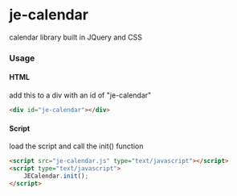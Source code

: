 # je-calendar
calendar library built in JQuery and CSS

### Usage
#### HTML
add this to a div with an id of "je-calendar"
```html
<div id="je-calendar"></div>
```
#### Script
load the script and call the init() function
```html
<script src="je-calendar.js" type="text/javascript"></script>
<script type="text/javascript">
    JECalendar.init();
</script>
```
